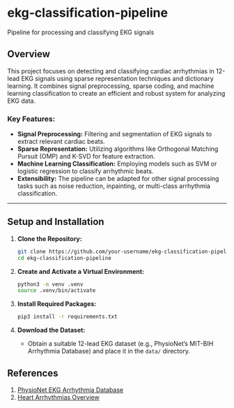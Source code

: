# ekg-classification-pipeline
Pipeline for processing and classifying EKG signals

## Overview
This project focuses on detecting and classifying cardiac arrhythmias in 12-lead EKG signals using sparse representation techniques and dictionary learning. It combines signal preprocessing, sparse coding, and machine learning classification to create an efficient and robust system for analyzing EKG data.

### Key Features:
- **Signal Preprocessing:** Filtering and segmentation of EKG signals to extract relevant cardiac beats.
- **Sparse Representation:** Utilizing algorithms like Orthogonal Matching Pursuit (OMP) and K-SVD for feature extraction.
- **Machine Learning Classification:** Employing models such as SVM or logistic regression to classify arrhythmic beats.
- **Extensibility:** The pipeline can be adapted for other signal processing tasks such as noise reduction, inpainting, or multi-class arrhythmia classification.

---

## Setup and Installation

1. **Clone the Repository:**
   ```sh
   git clone https://github.com/your-username/ekg-classification-pipeline.git
   cd ekg-classification-pipeline
   ```

2. **Create and Activate a Virtual Environment:**
   ```sh
   python3 -m venv .venv
   source .venv/bin/activate
   ```

3. **Install Required Packages:**
   ```sh
   pip3 install -r requirements.txt
   ```

4. **Download the Dataset:**
   - Obtain a suitable 12-lead EKG dataset (e.g., PhysioNet’s MIT-BIH Arrhythmia Database) and place it in the `data/` directory.


## References
1. [PhysioNet EKG Arrhythmia Database](https://physionet.org/content/mitdb/1.0.0/)
2. [Heart Arrhythmias Overview](https://www.physio-pedia.com/Heart_Arrhythmias)



